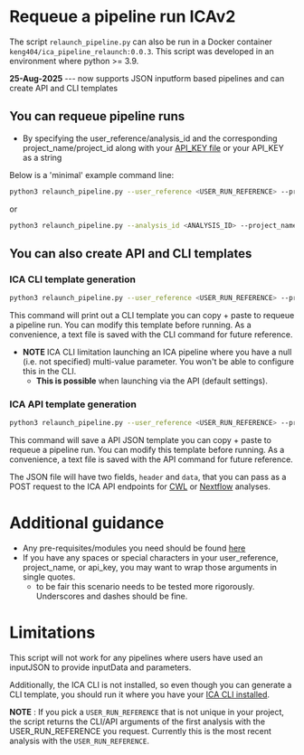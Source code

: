 # Requeue a pipeline run ICAv2

The script ```relaunch_pipeline.py``` can also be run in a Docker container ```keng404/ica_pipeline_relaunch:0.0.3```. This script was developed in an environment where python >= 3.9.

**25-Aug-2025** --- now supports JSON inputform based pipelines and can create API and CLI templates

## You can requeue pipeline runs 
- By specifying the user_reference/analysis_id and the corresponding project_name/project_id along with your [API_KEY file](https://help.ica.illumina.com/account-management/am-iam#api-keys) or your API_KEY as a string

Below is a 'minimal' example command line:
```bash
python3 relaunch_pipeline.py --user_reference <USER_RUN_REFERENCE> --project_name <ICA_PROJECT_NAME> --api_key_file <PATH_TO_API_KEY_FILE>|--api_key <API_KEY>
```
or

```bash
python3 relaunch_pipeline.py --analysis_id <ANALYSIS_ID> --project_name <ICA_PROJECT_NAME> --api_key_file <PATH_TO_API_KEY_FILE>|--api_key <API_KEY>
```

## You can also create API and CLI templates

### ICA CLI template generation
```bash
python3 relaunch_pipeline.py --user_reference <USER_RUN_REFERENCE> --project_name <ICA_PROJECT_NAME> --api_key_file <PATH_TO_API_KEY_FILE>|--api_key <API_KEY> --create_cli_template
```
This command  will print out a CLI template you can copy + paste to requeue a pipeline run. You can modify 
this template before running. As a convenience, a text file is saved with the CLI command for future reference.


- **NOTE** ICA CLI limitation launching an ICA pipeline where you have a null (i.e. not specified) multi-value parameter. You won't be able to configure this in the CLI.
  - **This is possible** when launching via the API (default settings).

### ICA API template generation
```bash
python3 relaunch_pipeline.py --user_reference <USER_RUN_REFERENCE> --project_name <ICA_PROJECT_NAME> --api_key_file <PATH_TO_API_KEY_FILE>|--api_key <API_KEY> --create_api_template
```
This command will save a API JSON template you can copy + paste to requeue a pipeline run. You can modify this template before running. As a convenience, a text file is saved with the API command for future reference.

The JSON file will have two fields, ```header``` and ```data```, that you can pass as a POST request to the ICA API endpoints for [CWL](https://ica.illumina.com/ica/api/swagger/index.html#/Project%20Analysis/createCwlAnalysis) or [Nextflow](https://ica.illumina.com/ica/api/swagger/index.html#/Project%20Analysis/createNextflowAnalysis) analyses.

# Additional guidance
- Any pre-requisites/modules you need should be found [here](https://github.com/keng404/bssh_parallel_transfer/blob/master/requirements.txt)
- If you have any spaces or special characters in your user_reference, project_name, or api_key, you may want to wrap those arguments in single quotes.
  - to be fair this scenario needs to be tested more rigorously. Underscores and dashes should be fine.   

# Limitations
This script will not work for any pipelines where users have used an inputJSON to provide inputData and parameters.

Additionally, the ICA CLI is not installed, so even though you can generate a CLI template, you should run it where you have your [ICA CLI installed](https://help.ica.illumina.com/command-line-interface/cli-releasehistory).

**NOTE** : If you pick a ```USER_RUN_REFERENCE``` that is not unique in your project, the script returns the CLI/API arguments of the first analysis with the USER_RUN_REFERENCE you request. Currently this is the most recent analysis with the ```USER_RUN_REFERENCE```.